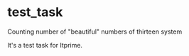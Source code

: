 # test_task
Counting number of "beautiful" numbers of thirteen system

It's a test task for Itprime.
